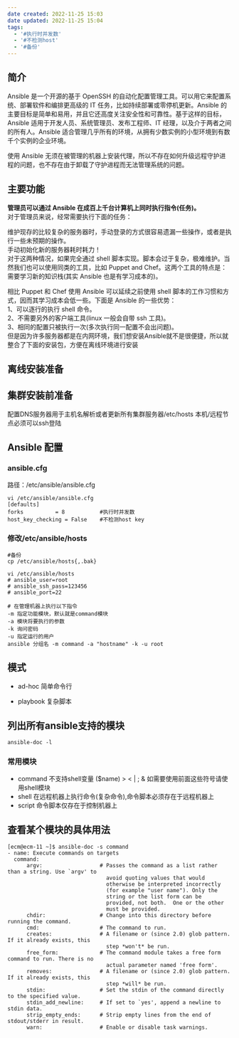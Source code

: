 ```yaml
---
date created: 2022-11-25 15:03
date updated: 2022-11-25 15:04
tags:
  - '#执行时并发数'
  - '#不检测host'
  - '#备份'
---
```


## 简介

Ansible 是一个开源的基于 OpenSSH 的自动化配置管理工具。可以用它来配置系统、部署软件和编排更高级的 IT 任务，比如持续部署或零停机更新。Ansible 的主要目标是简单和易用，并且它还高度关注安全性和可靠性。基于这样的目标，Ansible 适用于开发人员、系统管理员、发布工程师、IT 经理，以及介于两者之间的所有人。Ansible 适合管理几乎所有的环境，从拥有少数实例的小型环境到有数千个实例的企业环境。

使用 Ansible 无须在被管理的机器上安装代理，所以不存在如何升级远程守护进程的问题，也不存在由于卸载了守护进程而无法管理系统的问题。

## 主要功能

**管理员可以通过 Ansible 在成百上千台计算机上同时执行指令(任务)。**\
对于管理员来说，经常需要执行下面的任务：

维护现存的比较复杂的服务器时，手动登录的方式很容易遗漏一些操作，或者是执行一些未预期的操作。\
手动初始化新的服务器耗时耗力！\
对于这两种情况，如果完全通过 shell 脚本实现。脚本会过于复杂，极难维护。当然我们也可以使用同类的工具，比如 Puppet and Chef。这两个工具的特点是：需要学习新的知识栈(其实 Ansible 也是有学习成本的)。

相比 Puppet 和 Chef 使用 Ansible 可以延续之前使用 shell 脚本的工作习惯和方式，因而其学习成本会低一些。下面是 Ansible 的一些优势：\
1、可以逐行的执行 shell 命令。\
2、不需要另外的客户端工具(linux 一般会自带 ssh 工具)。\
3、相同的配置只被执行一次(多次执行同一配置不会出问题)。\
但是因为许多服务器都是在内网环境，我们想安装Ansible就不是很便捷，所以就整合了下面的安装包，方便在离线环境进行安装

## 离线安装准备

## 集群安装前准备

配置DNS服务器用于主机名解析或者更新所有集群服务器/etc/hosts
本机/远程节点必须可以ssh登陆

## Ansible 配置

### ansible.cfg

路径：/etc/ansible/ansible.cfg

```shell
vi /etc/ansible/ansible.cfg
[defaults]
forks          = 8           #执行时并发数
host_key_checking = False    #不检测host key
```

### 修改/etc/ansible/hosts

```shell
#备份
cp /etc/ansible/hosts{,.bak}

vi /etc/ansible/hosts
# ansible_user=root
# ansible_ssh_pass=123456
# ansible_port=22

```

```shell
# 在管理机器上执行以下指令
-m 指定功能模块，默认就是command模块
-a 模块将要执行的参数
-k 询问密码
-u 指定运行的用户
ansible 分组名 -m command -a "hostname" -k -u root
```

## 模式

- ad-hoc
  简单命令行

- playbook
  复杂脚本

## 列出所有ansible支持的模块

```shell
ansible-doc -l
```

### 常用模块

- command
  不支持shell变量 ($name) > < | ; & 如需要使用前面这些符号请使用shell模块
- shell
  在远程机器上执行命令(复杂命令),命令脚本必须存在于远程机器上
- script
  命令脚本仅存在于控制机器上

## 查看某个模块的具体用法

```shell
[ecm@ecm-11 ~]$ ansible-doc -s command
- name: Execute commands on targets
  command:
      argv:                  # Passes the command as a list rather than a string. Use `argv' to
                               avoid quoting values that would
                               otherwise be interpreted incorrectly
                               (for example "user name"). Only the
                               string or the list form can be
                               provided, not both.  One or the other
                               must be provided.
      chdir:                 # Change into this directory before running the command.
      cmd:                   # The command to run.
      creates:               # A filename or (since 2.0) glob pattern. If it already exists, this
                               step *won't* be run.
      free_form:             # The command module takes a free form command to run. There is no
                               actual parameter named 'free form'.
      removes:               # A filename or (since 2.0) glob pattern. If it already exists, this
                               step *will* be run.
      stdin:                 # Set the stdin of the command directly to the specified value.
      stdin_add_newline:     # If set to `yes', append a newline to stdin data.
      strip_empty_ends:      # Strip empty lines from the end of stdout/stderr in result.
      warn:                  # Enable or disable task warnings.

```
